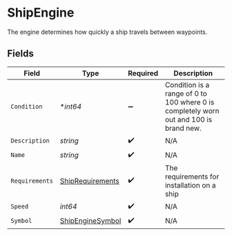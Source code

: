 # ShipEngine

The engine determines how quickly a ship travels between waypoints.


## Fields

| Field                                                                                 | Type                                                                                  | Required                                                                              | Description                                                                           |
| ------------------------------------------------------------------------------------- | ------------------------------------------------------------------------------------- | ------------------------------------------------------------------------------------- | ------------------------------------------------------------------------------------- |
| `Condition`                                                                           | **int64*                                                                              | :heavy_minus_sign:                                                                    | Condition is a range of 0 to 100 where 0 is completely worn out and 100 is brand new. |
| `Description`                                                                         | *string*                                                                              | :heavy_check_mark:                                                                    | N/A                                                                                   |
| `Name`                                                                                | *string*                                                                              | :heavy_check_mark:                                                                    | N/A                                                                                   |
| `Requirements`                                                                        | [ShipRequirements](../../models/shared/shiprequirements.md)                           | :heavy_check_mark:                                                                    | The requirements for installation on a ship                                           |
| `Speed`                                                                               | *int64*                                                                               | :heavy_check_mark:                                                                    | N/A                                                                                   |
| `Symbol`                                                                              | [ShipEngineSymbol](../../models/shared/shipenginesymbol.md)                           | :heavy_check_mark:                                                                    | N/A                                                                                   |